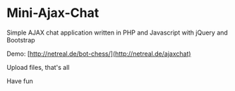 # Mini-Ajax-Chat

Simple AJAX chat application written in PHP and Javascript with jQuery and Bootstrap

Demo:
[http://netreal.de/bot-chess/](http://netreal.de/ajaxchat)

Upload files, that's all

Have fun
